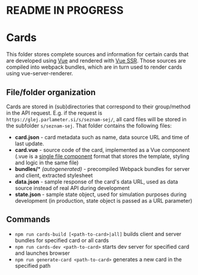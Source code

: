 # README IN PROGRESS

# Cards
This folder stores complete sources and information for certain cards that are developed using [Vue](//vuejs.org/) and rendered with [Vue SSR](//vuejs.org/v2/guide/ssr.html). Those sources are compiled into webpack bundles, which are in turn used to render cards using vue-server-renderer.

## File/folder organization
Cards are stored in (sub)directories that correspond to their group/method in the API request. E.g. if the request is `https://glej.parlameter.si/s/seznam-sej/`, all card files will be stored in the subfolder `s/seznam-sej`. That folder contains the following files:

- **card.json** - card metadata such as name, data source URL and time of last update.
- **card.vue** - source code of the card, implemented as a Vue component (.vue is a [single file component](https://vuejs.org/v2/guide/single-file-components.html) format that stores the template, styling and logic in the same file)
- **bundles/*** _(autogenerated)_ - precompiled Webpack bundles for server and client, extracted stylesheet
- **data.json** - sample response of the card's data URL, used as data source instead of real API during development
- **state.json** - sample state object, used for simulation purposes during development (in production, state object is passed as a URL parameter)

## Commands
- `npm run cards-build [<path-to-card>|all]` builds client and server bundles for specified card or all cards
- `npm run cards-dev <path-to-card>` starts dev server for specified card and launches browser
- `npm run generate-card <path-to-card>` generates a new card in the specified path
